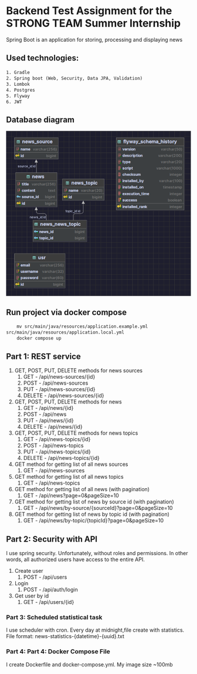 # Backend Test Assignment for the STRONG TEAM Summer Internship

Spring Boot is an application for storing, processing and displaying news

## Used technologies:
    1. Gradle
    2. Spring boot (Web, Security, Data JPA, Validation)
    3. Lombok
    4. Postgres
    5. Flyway
    6. JWT

## Database diagram
![Database diagram](images/db-diagram.png)

## Run project via docker compose
```shell
    mv src/main/java/resources/application.example.yml src/main/java/resources/application.local.yml
    docker compose up
```

## Part 1: REST service
1. GET, POST, PUT, DELETE methods for news sources
   1. GET - /api/news-sources/{id}
   2. POST - /api/news-sources
   3. PUT - /api/news-sources/{id}
   4. DELETE - /api/news-sources/{id}
2. GET, POST, PUT, DELETE methods for news
    1. GET - /api/news/{id}
    2. POST - /api/news
    3. PUT - /api/news/{id}
    4. DELETE - /api/news/{id}
3. GET, POST, PUT, DELETE methods for news topics
    1. GET - /api/news-topics/{id}
    2. POST - /api/news-topics
    3. PUT - /api/news-topics/{id}
    4. DELETE - /api/news-topics/{id}
4. GET method for getting list of all news sources
    1. GET - /api/news-sources
5. GET method for getting list of all news topics
    1. GET - /api/news-topics
6. GET method for getting list of all news (with pagination)
    1. GET - /api/news?page=0&pageSize=10
7. GET method for getting list of news by source id (with pagination)
    1. GET - /api/news/by-source/{sourceId}?page=0&pageSize=10
8. GET method for getting list of news by topic id (with pagination)
    1. GET - /api/news/by-topic/{topicId}?page=0&pageSize=10 

## Part 2: Security with API 
I use spring security. Unfortunately, without roles and permissions. In other words, all authorized users have access to the entire API.
1. Create user
   1. POST - /api/users
2. Login
   1. POST - /api/auth/login
3. Get user by id 
   1. GET - /api/users/{id}

### Part 3: Scheduled statistical task
I use scheduler with cron. Every day at midnight,file create with statistics. File format: news-statistics-{datetime}-{uuid}.txt

### Part 4: Part 4: Docker Compose File
I create Dockerfile and docker-compose.yml. My image size ~100mb